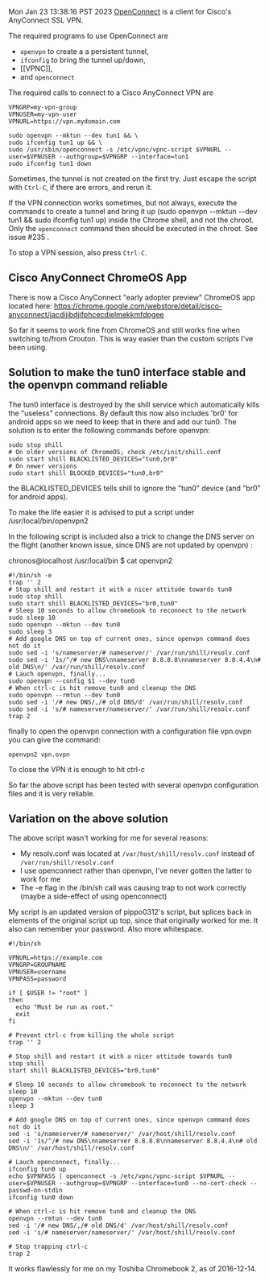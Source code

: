 Mon Jan 23 13:38:16 PST 2023
[OpenConnect](http://www.infradead.org/openconnect/) is a client for Cisco's AnyConnect SSL VPN.

The required programs to use OpenConnect are 
* `openvpn` to create a a persistent tunnel,
* `ifconfig` to bring the tunnel up/down,
* [[VPNC]],
* and `openconnect`

The required calls to connect to a Cisco AnyConnect VPN are
````
VPNGRP=my-vpn-group
VPNUSER=my-vpn-user
VPNURL=https://vpn.mydomain.com

sudo openvpn --mktun --dev tun1 && \
sudo ifconfig tun1 up && \
sudo /usr/sbin/openconnect -s /etc/vpnc/vpnc-script $VPNURL --user=$VPNUSER --authgroup=$VPNGRP --interface=tun1
sudo ifconfig tun1 down
````

Sometimes, the tunnel is not created on the first try. Just escape the script with `Ctrl-C`, if there are errors, and rerun it.

If the VPN connection works sometimes, but not always, execute the commands to create a tunnel and bring it up (sudo openvpn --mktun --dev tun1 && 
sudo ifconfig tun1 up) inside the Chrome shell, and not the chroot. Only the `openconnect` command then should be executed in the chroot. See issue #235 .

To stop a VPN session, also press `Ctrl-C`.

## Cisco AnyConnect ChromeOS App
There is now a Cisco AnyConnect "early adopter preview" ChromeOS app located here:
https://chrome.google.com/webstore/detail/cisco-anyconnect/jacdijibdjifphcecdielmekkmfdpgee

So far it seems to work fine from ChromeOS and still works fine when switching to/from Crouton. This is way easier than the custom scripts I've been using.

## Solution to make the tun0 interface stable and the openvpn command reliable

The tun0 interface is destroyed by the shill service which automatically kills the "useless" connections.  By default this now also includes 'br0' for android apps so we need to keep that in there and add our tun0.
The solution is to enter the following commands before openvpn:

```
sudo stop shill
# On older versions of ChromeOS; check /etc/init/shill.conf
sudo start shill BLACKLISTED_DEVICES="tun0,br0"
# On newer versions
sudo start shill BLOCKED_DEVICES="tun0,br0"
```
the BLACKLISTED_DEVICES tells shill to ignore the "tun0" device (and "br0" for android apps).

To make the life easier it is advised to put a script  under /usr/local/bin/openvpn2

In the following script is included also a trick to change the DNS server on the flight (another known issue, since DNS are not updated by openvpn) :

chronos@localhost /usr/local/bin $ cat openvpn2

```
#!/bin/sh -e
trap '' 2
# Stop shill and restart it with a nicer attitude towards tun0
sudo stop shill
sudo start shill BLACKLISTED_DEVICES="br0,tun0"
# Sleep 10 seconds to allow chromebook to reconnect to the network
sudo sleep 10
sudo openvpn --mktun --dev tun0
sudo sleep 3
# Add google DNS on top of current ones, since openvpn command does not do it
sudo sed -i 's/nameserver/# nameserver/' /var/run/shill/resolv.conf
sudo sed -i '1s/^/# new DNS\nnameserver 8.8.8.8\nnameserver 8.8.4.4\n# old DNS\n/' /var/run/shill/resolv.conf
# Lauch openvpn, finally...
sudo openvpn --config $1 --dev tun0
# When ctrl-c is hit remove tun0 and cleanup the DNS
sudo openvpn --rmtun --dev tun0
sudo sed -i '/# new DNS/,/# old DNS/d' /var/run/shill/resolv.conf
sudo sed -i 's/# nameserver/nameserver/' /var/run/shill/resolv.conf
trap 2
```

finally to open the openvpn connection with a configuration file vpn.ovpn you can give the command:

`openvpn2 vpn.ovpn`

To close the VPN it is enough to hit ctrl-c 

So far the above script has been tested with several openvpn configuration files and it is very reliable.

## Variation on the above solution

The above script wasn't working for me for several reasons:
* My resolv.conf was located at `/var/host/shill/resolv.conf` instead of `/var/run/shill/resolv.conf`
* I use openconnect rather than openvpn, I've never gotten the latter to work for me
* The -e flag in the /bin/sh call was causing trap to not work correctly (maybe a side-effect of using openconnect)

My script is an updated version of pippo0312's script, but splices back in elements of the original script up top, since that originally worked for me. It also can remember your password. Also more whitespace.

```
#!/bin/sh

VPNURL=https://example.com
VPNGRP=GROUPNAME
VPNUSER=username
VPNPASS=password

if [ $USER != "root" ]
then
  echo "Must be run as root."
  exit
fi

# Prevent ctrl-c from killing the whole script
trap '' 2

# Stop shill and restart it with a nicer attitude towards tun0
stop shill
start shill BLACKLISTED_DEVICES="br0,tun0"

# Sleep 10 seconds to allow chromebook to reconnect to the network
sleep 10
openvpn --mktun --dev tun0
sleep 3

# Add google DNS on top of current ones, since openvpn command does not do it
sed -i 's/nameserver/# nameserver/' /var/host/shill/resolv.conf
sed -i '1s/^/# new DNS\nnameserver 8.8.8.8\nnameserver 8.8.4.4\n# old DNS\n/' /var/host/shill/resolv.conf

# Lauch openconnect, finally...
ifconfig tun0 up
echo $VPNPASS | openconnect -s /etc/vpnc/vpnc-script $VPNURL --user=$VPNUSER --authgroup=$VPNGRP --interface=tun0 --no-cert-check --passwd-on-stdin
ifconfig tun0 down

# When ctrl-c is hit remove tun0 and cleanup the DNS
openvpn --rmtun --dev tun0
sed -i '/# new DNS/,/# old DNS/d' /var/host/shill/resolv.conf
sed -i 's/# nameserver/nameserver/' /var/host/shill/resolv.conf

# Stop trapping ctrl-c
trap 2
```

It works flawlessly for me on my Toshiba Chromebook 2, as of 2016-12-14.